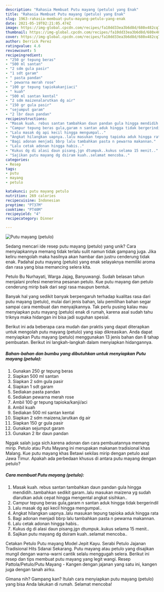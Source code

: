 ```yaml
---
description: "Rahasia Membuat Putu mayang (petulo) yang Enak"
title: "Rahasia Membuat Putu mayang (petulo) yang Enak"
slug: 1963-rahasia-membuat-putu-mayang-petulo-yang-enak
date: 2021-05-19T02:21:05.474Z
image: https://img-global.cpcdn.com/recipes/fa10dd33ea3b6d8d/680x482cq70/putu-mayang-petulo-foto-resep-utama.jpg
thumbnail: https://img-global.cpcdn.com/recipes/fa10dd33ea3b6d8d/680x482cq70/putu-mayang-petulo-foto-resep-utama.jpg
cover: https://img-global.cpcdn.com/recipes/fa10dd33ea3b6d8d/680x482cq70/putu-mayang-petulo-foto-resep-utama.jpg
author: Derrick Perez
ratingvalue: 4.6
reviewcount: 5
recipeingredient:
- "250 gr tepung beras"
- "500 ml santan"
- "2 sdm gula pasir"
- "1 sdt garam"
- " pasta pandan"
- " pewarna merah rose"
- "100 gr tepung tapiokakanjiaci"
- " kuah"
- "500 ml santan kental"
- "2 sdm maizenalarutkan dg air"
- "150 gr gula pasir"
- "sejumput garam"
- "2 lbr daun pandan"
recipeinstructions:
- "Masak kuah. rebus santan tambahkan daun pandan gula hingga mendidih..tambahkan sedikit garam..lalu masukan maizena yg sudah dlarutkan aduk cepat hingga mengental angkat sisihkan.."
- "Campur tepung beras gula,garam n santan aduk hingga tidak bergerindil"
- "Lalu masak dg api kecil hingga mengumpal.."
- "Angkat hilangkan uapnya..lalu masukan tepung tapioka aduk hingga rata"
- "Bagi adonan menjadi bbrp lalu tambahkan pasta n pewarna makannan."
- "Lalu cetak adonan hingga habis.."
- "Kukus dg di alasi daun pisang.jgn dtumpuk..kukus selama 15 menit.."
- "Sajikan putu mayang dg dsiram kuah..selamat mencoba.."
categories:
- Resep
tags:
- putu
- mayang
- petulo

katakunci: putu mayang petulo 
nutrition: 269 calories
recipecuisine: Indonesian
preptime: "PT37M"
cooktime: "PT40M"
recipeyield: "4"
recipecategory: Dinner

---
```



![Putu mayang (petulo)](https://img-global.cpcdn.com/recipes/fa10dd33ea3b6d8d/680x482cq70/putu-mayang-petulo-foto-resep-utama.jpg)

Sedang mencari ide resep putu mayang (petulo) yang unik? Cara menyiapkannya memang tidak terlalu sulit namun tidak gampang juga. Jika keliru mengolah maka hasilnya akan hambar dan justru cenderung tidak enak. Padahal putu mayang (petulo) yang enak selayaknya memiliki aroma dan rasa yang bisa memancing selera kita.

Petulo Bu Nurhayati, Warga Jajag, Banyuwangi. Sudah belasan tahun menjalani profesi menerima pesanan petulo. Kue putu mayang dan petulo cenderung mirip baik dari segi rasa maupun bentuk.

Banyak hal yang sedikit banyak berpengaruh terhadap kualitas rasa dari putu mayang (petulo), mulai dari jenis bahan, lalu pemilihan bahan segar sampai cara membuat dan menyajikannya. Tak perlu pusing kalau mau menyiapkan putu mayang (petulo) enak di rumah, karena asal sudah tahu triknya maka hidangan ini bisa jadi suguhan spesial.


Berikut ini ada beberapa cara mudah dan praktis yang dapat diterapkan untuk mengolah putu mayang (petulo) yang siap dikreasikan. Anda dapat menyiapkan Putu mayang (petulo) menggunakan 13 jenis bahan dan 8 tahap pembuatan. Berikut ini langkah-langkah dalam menyiapkan hidangannya.

<!--inarticleads1-->

##### Bahan-bahan dan bumbu yang dibutuhkan untuk menyiapkan Putu mayang (petulo):

1. Gunakan 250 gr tepung beras
1. Siapkan 500 ml santan
1. Siapkan 2 sdm gula pasir
1. Siapkan 1 sdt garam
1. Sediakan  pasta pandan
1. Sediakan  pewarna merah rose
1. Ambil 100 gr tepung tapioka/kanji/aci
1. Ambil  kuah
1. Sediakan 500 ml santan kental
1. Siapkan 2 sdm maizena,larutkan dg air
1. Siapkan 150 gr gula pasir
1. Gunakan sejumput garam
1. Gunakan 2 lbr daun pandan


Nggak salah juga sich.karena adonan dan cara pembuatannya memang mirip. Petulo atau Putu Mayang ini merupakan makanan tradisional khas Malang. Kue putu mayang khas Betawi sekilas mirip dengan petulo asal Jawa Timur. Apakah ada perbedaan khusus di antara putu mayang dengan petulo? 

<!--inarticleads2-->

##### Cara membuat Putu mayang (petulo):

1. Masak kuah. rebus santan tambahkan daun pandan gula hingga mendidih..tambahkan sedikit garam..lalu masukan maizena yg sudah dlarutkan aduk cepat hingga mengental angkat sisihkan..
1. Campur tepung beras gula,garam n santan aduk hingga tidak bergerindil
1. Lalu masak dg api kecil hingga mengumpal..
1. Angkat hilangkan uapnya..lalu masukan tepung tapioka aduk hingga rata
1. Bagi adonan menjadi bbrp lalu tambahkan pasta n pewarna makannan.
1. Lalu cetak adonan hingga habis..
1. Kukus dg di alasi daun pisang.jgn dtumpuk..kukus selama 15 menit..
1. Sajikan putu mayang dg dsiram kuah..selamat mencoba..


Cetakan Petulo Putu mayang Model Jepit Kayu. Serabi Petulo Jajanan Tradisional Hits Sdanai Sekarang. Putu mayang atau petulo yang disajikan mungil dengan warna-warni cantik selalu menggugah selera. Berikut ini resep dan tips membuat putu mayang yang legit wangi. Resep Pattola/Petulo/Putu Mayang - Kangen dengan jajanan yang satu ini, kangen juga dengan tanah airku. 

Gimana nih? Gampang kan? Itulah cara menyiapkan putu mayang (petulo) yang bisa Anda lakukan di rumah. Selamat mencoba!
